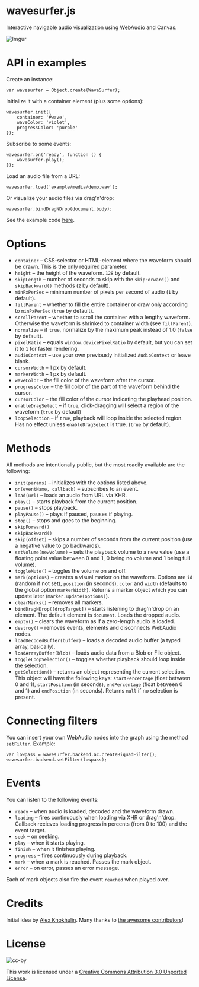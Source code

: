 wavesurfer.js
=============

Interactive navigable audio visualization using
[WebAudio](https://dvcs.w3.org/hg/audio/raw-file/tip/webaudio/specification.html) and Canvas.

![Imgur](http://i.imgur.com/dnH8q.png)

API in examples
===============

Create an instance:

    var wavesurfer = Object.create(WaveSurfer);

Initialize it with a container element (plus some options):

    wavesurfer.init({
        container: '#wave',
        waveColor: 'violet',
        progressColor: 'purple'
    });

Subscribe to some events:

    wavesurfer.on('ready', function () {
        wavesurfer.play();
    });

Load an audio file from a URL:

    wavesurfer.load('example/media/demo.wav');

Or visualize your audio files via drag'n'drop:

    wavesurfer.bindDragNDrop(document.body);

See the example code [here](https://github.com/katspaugh/wavesurfer.js/blob/master/example/main.js).

Options
=======

  * `container` – CSS-selector or HTML-element where the waveform should be drawn. This is the only required parameter.
  * `height` – the height of the waveform. `128` by default.
  * `skipLength` – number of seconds to skip with the `skipForward()` and `skipBackward()` methods (`2` by default).
  * `minPxPerSec` – minimum number of pixels per second of audio (`1` by default).
  * `fillParent` – whether to fill the entire container or draw only according to `minPxPerSec` (`true` by default).
  * `scrollParent` – whether to scroll the container with a lengthy waveform. Otherwise the waveform is shrinked to container width (see `fillParent`).
  * `normalize` – if `true`, normalize by the maximum peak instead of 1.0 (`false` by default).
  * `pixelRatio` – equals `window.devicePixelRatio` by default, but you can set it to `1` for faster rendering.
  * `audioContext` – use your own previously initialized `AudioContext` or leave blank.
  * `cursorWidth` – 1 px by default.
  * `markerWidth` – 1 px by default.
  * `waveColor` – the fill color of the waveform after the cursor.
  * `progressColor` – the fill color of the part of the waveform behind the cursor.
  * `cursorColor` – the fill color of the cursor indicating the playhead position.
  * `enableDragSelect` – if `true`, click-dragging will select a region of the
  waveform (`true` by default)
  * `loopSelection` – if `true`, playback will loop inside the selected region.
  Has no effect unless `enableDragSelect` is true.
  (`true` by default).

Methods
=======

All methods are intentionally public, but the most readily available are the following:

 * `init(params)` – initializes with the options listed above.
 * `on(eventName, callback)` – subscribes to an event.
 * `load(url)` – loads an audio from URL via XHR.
 * `play()` – starts playback from the current position.
 * `pause()` – stops playback.
 * `playPause()` – plays if paused, pauses if playing.
 * `stop()` – stops and goes to the beginning.
 * `skipForward()`
 * `skipBackward()`
 * `skip(offset)` – skips a number of seconds from the current position (use a negative value to go backwards).
 * `setVolume(newVolume)` – sets the playback volume to a new value (use a floating point value between 0 and 1, 0 being no volume and 1 being full volume).
 * `toggleMute()` – toggles the volume on and off.
 * `mark(options)` – creates a visual marker on the waveform. Options are `id` (random if not set), `position` (in seconds), `color` and `width` (defaults to the global option `markerWidth`). Returns a marker object which you can update later (`marker.update(options)`).
 * `clearMarks()` – removes all markers.
 * `bindDragNDrop([dropTarget])` – starts listening to drag'n'drop on an element. The default element is `document`. Loads the dropped audio.
 * `empty()` – clears the waveform as if a zero-length audio is loaded.
 * `destroy()` – removes events, elements and disconnects WebAudio nodes.
 * `loadDecodedBuffer(buffer)` – loads a decoded audio buffer (a typed array, basically).
 * `loadArrayBuffer(blob)` – loads audio data from a Blob or File object.
 * `toggleLoopSelection()` – toggles whether playback should loop inside the
 selection.
 * `getSelection()` – returns an object representing the current selection. This
 object will have the following keys: `startPercentage` (float between 0 and 1),
 `startPosition` (in seconds), `endPercentage` (float between 0 and 1) and
 `endPosition` (in seconds). Returns `null` if no selection is present.

Connecting filters
==================
You can insert your own WebAudio nodes into the graph using the method `setFilter`. Example:

    var lowpass = wavesurfer.backend.ac.createBiquadFilter();
    wavesurfer.backend.setFilter(lowpass);

Events
======

You can listen to the following events:

 * `ready` – when audio is loaded, decoded and the waveform drawn.
 * `loading` – fires continuously when loading via XHR or drag'n'drop. Callback recieves loading progress in percents (from 0 to 100) and the event target.
 * `seek` – on seeking.
 * `play` – when it starts playing.
 * `finish` – when it finishes playing.
 * `progress` – fires continuously during playback.
 * `mark` – when a mark is reached. Passes the mark object.
 * `error` – on error, passes an error message.

Each of mark objects also fire the event `reached` when played over.

Credits
=======

Initial idea by [Alex Khokhulin](https://github.com/xoxulin). Many thanks to [the awesome contributors](https://github.com/katspaugh/wavesurfer.js/contributors)!

License
=======

![cc-by](http://i.creativecommons.org/l/by/3.0/88x31.png)

This work is licensed under a [Creative Commons Attribution 3.0 Unported License](http://creativecommons.org/licenses/by/3.0/deed.en_US).
